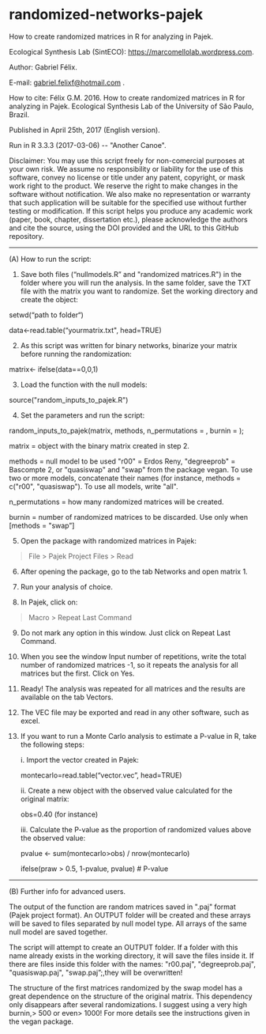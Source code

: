 # randomized-networks-pajek

How to create randomized matrices in R for analyzing in Pajek.

Ecological Synthesis Lab (SintECO): https://marcomellolab.wordpress.com.

Author: Gabriel Félix.

E-mail: gabriel.felixf@hotmail.com .

How to cite: Félix G.M. 2016. How to create randomized matrices in R for analyzing in Pajek. Ecological Synthesis Lab of the University of São Paulo, Brazil.

Published in April 25th, 2017 (English version).

Run in R 3.3.3 (2017-03-06) -- "Another Canoe".

Disclaimer: You may use this script freely for non-comercial purposes at your own risk. We assume no responsibility or liability for the use of this software, convey no license or title under any patent, copyright, or mask work right to the product. We reserve the right to make changes in the software without notification. We also make no representation or warranty that such application will be suitable for the specified use without further testing or modification. If this script helps you produce any academic work (paper, book, chapter, dissertation etc.), please acknowledge the authors and cite the source, using the DOI provided and the URL to this GitHub repository.

----------------------------------------------------------------------------------------


(A) How to run the script:

1. Save both files (“nullmodels.R” and "randomized matrices.R") in the folder where you will run the analysis. In the same folder, save the TXT file with the matrix you want to randomize. Set the working directory and create the object:

setwd(“path to folder“)

data<-read.table(“yourmatrix.txt", head=TRUE)

2. As this script was written for binary networks, binarize your matrix before running the randomization:

matrix<- ifelse(data==0,0,1)

3. Load the function with the null models:

source("random_inputs_to_pajek.R")

4. Set the parameters and run the script:

random_inputs_to_pajek(matrix, methods, n_permutations = , burnin = );

matrix = object with the binary matrix created in step 2.

methods = null model to be used "r00" = Erdos Reny, "degreeprob" = Bascompte 2, or "quasiswap" and "swap" from the package vegan. To use two or more models, concatenate their names (for instance, methods = c("r00", "quasiswap"). To use all models, write "all".

n_permutations = how many randomized matrices will be created.

burnin = number of randomized matrices to be discarded. Use only when [methods = "swap”] 

5. Open the package with randomized matrices in Pajek:

> File > Pajek Project Files > Read
 
6. After opening the package, go to the tab Networks and open matrix 1.

7. Run your analysis of choice.

8. In Pajek, click on:

> Macro > Repeat Last Command

9. Do not mark any option in this window. Just click on Repeat Last Command.

10. When you see the window Input number of repetitions, write the total number of randomized matrices -1, so it repeats the analysis for all matrices but the first. Click on Yes.

11. Ready! The analysis was repeated for all matrices and the results are available on the tab Vectors.

12. The VEC file may be exported and read in any other software, such as excel.

13. If you want to run a Monte Carlo analysis to estimate a P-value in R, take the following steps:

	i. Import the vector created in Pajek:

	montecarlo=read.table(“vector.vec”, head=TRUE)

	ii. Create a new object with the observed value calculated for the original matrix:

	obs=0.40 (for instance)

	iii. Calculate the P-value as the proportion of randomized values above the observed value:

	pvalue <- sum(montecarlo>obs) / nrow(montecarlo)

	ifelse(praw > 0.5, 1-pvalue, pvalue)    # P-value


----------------------------------------------------------------------------------------


(B) Further info for advanced users.

The output of the function are random matrices saved in ".paj" format (Pajek project format). An OUTPUT folder will be created and these arrays will be saved to files separated by null model type. All arrays of the same null model are saved together.

The script will attempt to create an OUTPUT folder. If a folder with this name already exists in the working directory, it will save the files inside it. If there are files inside this folder with the names: "r00.paj", "degreeprob.paj", "quasiswap.paj", "swap.paj”;,they will be overwritten!

The structure of the first matrices randomized by the swap model has a great dependence on the structure of the original matrix. This dependency only disappears after several randomizations. I suggest using a very high burnin,> 500 or even> 1000! For more details see the instructions given in the vegan package. 
